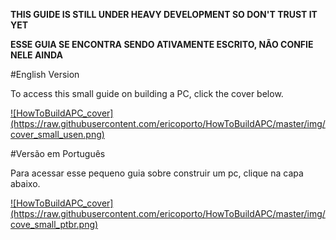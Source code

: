 
**THIS GUIDE IS STILL UNDER HEAVY DEVELOPMENT SO DON'T TRUST IT YET**

**ESSE GUIA SE ENCONTRA SENDO ATIVAMENTE ESCRITO, NÃO CONFIE NELE AINDA**

#English Version

To access this small guide on building a PC, click the cover below.

<a href="https://github.com/ericoporto/HowToBuildAPC/blob/master/HOWTOBUILDAPC.md" rel="How to build a PC">
![HowToBuildAPC_cover](https://raw.githubusercontent.com/ericoporto/HowToBuildAPC/master/img/cover_small_usen.png)
</a>



#Versão em Português


Para acessar esse pequeno guia sobre construir um pc, clique na capa abaixo.

<a href="https://github.com/ericoporto/HowToBuildAPC/blob/master/HOWTOBUILDAPC-pt-BR.md" rel="How to build a PC">
![HowToBuildAPC_cover](https://raw.githubusercontent.com/ericoporto/HowToBuildAPC/master/img/cove_small_ptbr.png)
</a>

